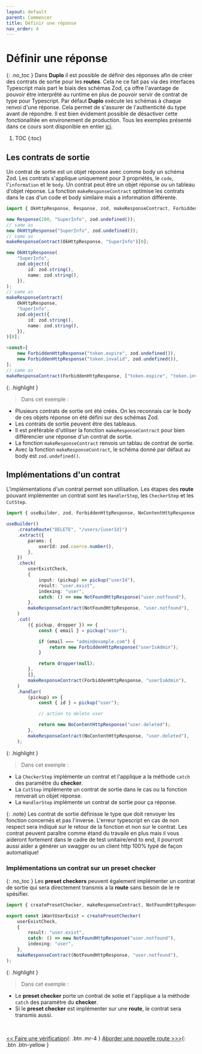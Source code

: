 ```yaml
---
layout: default
parent: Commencer
title: Définir une réponse
nav_order: 4
---
```


# Définir une réponse
{: .no_toc }
Dans **Duplo** il est possible de définir des réponses afin de créer des contrats de sortie pour les **routes**. Cela ne ce fait pas via des interfaces Typescript mais part le biais des schémas Zod, ça offre l'avantage de pouvoir étre interprêté au runtime en plus de pouvoir servir de contrat de type pour Typescript. Par défaut **Duplo** exécute les schémas à chaque renvoi d'une réponse. Cela permet de s'assurer de l'authenticité du type avant de répondre. Il est bien évidement possible de désactiver cette fonctionalitée en environement de production.
Tous les exemples présenté dans ce cours sont disponible en entier [ici](https://github.com/duplojs/examples/tree/main/get-started/define-response).

1. TOC
{:toc}

## Les contrats de sortie
Un contrat de sortie est un objet réponse avec comme body un schéma Zod. Les contrats s'applique uniquement pour 3 propriétés, le `code`, l'`information` et le `body`. Un contrat peut être un objet réponse ou un tableau d'objet réponse. La fonction `makeResponseContract` optimise les contrats dans le cas d'un code et body similaire mais a information différente.

```ts
import { OkHttpResponse, Response, zod, makeResponseContract, ForbiddenHttpResponse } from "@duplojs/core";

new Response(200, "SuperInfo", zod.undefined());
// same as
new OkHttpResponse("SuperInfo", zod.undefined());
// same as
makeResponseContract(OkHttpResponse, "SuperInfo")[0];

new OkHttpResponse(
    "SuperInfo",
    zod.object({
        id: zod.string(),
        name: zod.string(),
    }),
);
// same as
makeResponseContract(
    OkHttpResponse,
    "SuperInfo",
    zod.object({
        id: zod.string(),
        name: zod.string(),
    }),
)[0];

<const>[
    new ForbiddenHttpResponse("token.expire", zod.undefined()),
    new ForbiddenHttpResponse("token.invalid", zod.undefined()),
];
// same as
makeResponseContract(ForbiddenHttpResponse, ["token.expire", "token.invalid"]);
```

{: .highlight }
>Dans cet exemple :
><div markdown="block">
- Plusieurs contrats de sortie ont été créés. On les reconnais car le body de ces objets réponse on été défini sur des schémas Zod.
- Les contrats de sortie peuvent être des tableaus.
- Il est préférable d'utiliser la fonction `makeResponseContract` pour bien différencier une réponse d'un contrat de sortie.
- La fonction `makeResponseContract` renvois un tablau de contrat de sortie.
- Avec la fonction `makeResponseContract`, le schéma donné par défaut au body est `zod.undefined()`.
></div>

## Implémentations d'un contrat
L'implémentations d'un contrat permet son utilisation. Les étapes des **route** pouvant implémenter un contrat sont les `HandlerStep`, les `CheckerStep` et les `CutStep`. 

```ts
import { useBuilder, zod, ForbiddenHttpResponse, NoContentHttpResponse, NotFoundHttpResponse, makeResponseContract } from "@duplojs/core";

useBuilder()
    .createRoute("DELETE", "/users/{userId}")
    .extract({
        params: {
            userId: zod.coerce.number(),
        },
    })
    .check(
        userExistCheck,
        {
            input: (pickup) => pickup("userId"),
            result: "user.exist",
            indexing: "user",
            catch: () => new NotFoundHttpResponse("user.notfound"),
        },
        makeResponseContract(NotFoundHttpResponse, "user.notfound"),
    )
    .cut(
        ({ pickup, dropper }) => {
            const { email } = pickup("user");

            if (email === "admin@example.com") {
                return new ForbiddenHttpResponse("userIsAdmin");
            }

            return dropper(null);
        },
        [],
        makeResponseContract(ForbiddenHttpResponse, "userIsAdmin"),
    )
    .handler(
        (pickup) => {
            const { id } = pickup("user");

            // action to delete user

            return new NoContentHttpResponse("user.deleted");
        },
        makeResponseContract(NoContentHttpResponse, "user.deleted"),
    );
```

{: .highlight }
>Dans cet exemple :
><div markdown="block">
- La `CheckerStep` implémente un contrat et l'applique a la méthode `catch` des paramétre du **checker**.
- La `CutStep` implémente un contrat de sortie dans le cas ou la fonction renverait un objet réponse.
- La `HandlerStep` implémente un contrat de sortie pour ça réponse.
></div>

{: .note}
Les contrat de sortie définisse le type que doit renvoyer les fonction concernés et pas l'inverse. L'erreur typescript en cas de non respect sera indiqué sur le retour de la fonction et non sur le contrat. Les contrat peuvent paraître comme étand du travaile en plus mais il vous aideront fortement dans le cadre de test unitaire/end to end, il pourront aussi aider a générer un swagger ou un client http 100% typé de façon automatique! 

### Implémentations un contrat sur un preset checker
{: .no_toc }
Les **preset checkers** peuvent également implémenter un contrat de sortie qui sera directement transmis a la **route** sans besoin de le re spésifier.

```ts
import { createPresetChecker, makeResponseContract, NotFoundHttpResponse } from "@duplojs/core";

export const iWantUserExist = createPresetChecker(
    userExistCheck,
    {
        result: "user.exist",
        catch: () => new NotFoundHttpResponse("user.notfound"),
        indexing: "user",
    },
    makeResponseContract(NotFoundHttpResponse, "user.notfound"),
);
```
{: .highlight }
>Dans cet exemple :
><div markdown="block">
- Le **preset checker** porte un contrat de sotie et l'applique a la méthode `catch` des paramétre du **checker**.
- Si le **preset checker** est implémenter sur une **route**, le contrat sera transmis aussi. 
></div>

<br>

[\<\< Faire une vérification](../do-check){: .btn .mr-4 }
[Aborder une nouvelle route >\>\>](../how-to-approach-new-road){: .btn .btn-yellow } 